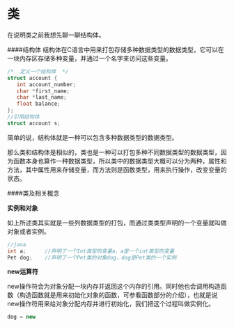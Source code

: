 # 类

在说明类之前我想先聊一聊结构体。

####结构体
结构体在C语言中用来打包存储多种数据类型的数据类型，它可以在一块内存区存储多种变量，并通过一个名字来访问这些变量。
```c
/*  定义一个结构体  */
struct account {
   int account_number;
   char *first_name;
   char *last_name;
   float balance;
};
//引用结构体
struct account s;
```
简单的说，结构体就是一种可以包含多种数据类型的数据类型。

那么类和结构体是相似的，类也是一种可以打包多种不同数据类型的数据类型，因为函数本身也算作一种数据类型，所以类中的数据类型大概可以分为两种，属性和方法，其中属性用来存储变量，而方法则是函数类型，用来执行操作，改变变量的状态。

####类及相关概念

**实例和对象**

如上所述类其实就是一些列数据类型的打包，而通过类类型声明的一个变量就叫做对象或者实例。
```java
//java
int a;      //声明了一个Int类型的变量a，a是一个int类型的变量
Pet dog;    //声明了一个Pet类的对象dog，dog是Pet类的一个实例
```

**new运算符**

new操作符会为对象分配一块内存并返回这个内存的引用。同时他也会调用构造函数（构造函数就是用来初始化对象的函数，可参看函数部分的介绍），也就是说new操作符用来给对象分配内存并进行初始化，我们把这个过程叫做实例化。
```java
dog = new 
```
